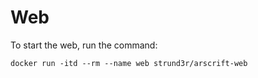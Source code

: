 # Web

To start the web, run the command:
```
docker run -itd --rm --name web strund3r/arscrift-web
```
